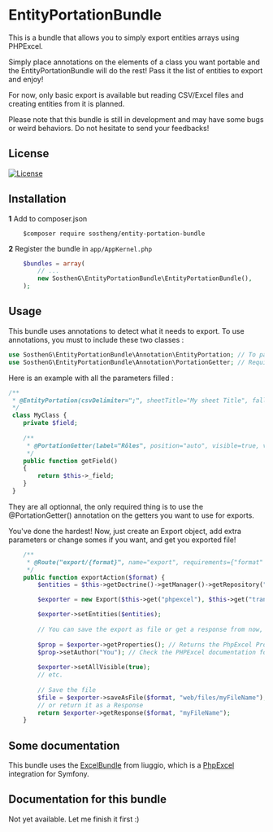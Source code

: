 # EntityPortationBundle

This is a bundle that allows you to simply export entities arrays using PHPExcel.

Simply place annotations on the elements of a class you want portable and the EntityPortationBundle will do the rest!
Pass it the list of entities to export and enjoy!

For now, only basic export is available but reading CSV/Excel files and creating entities from it is planned.

Please note that this bundle is still in development and may have some bugs or weird behaviors. Do not hesitate to send your feedbacks!

## License

[![License](https://poser.pugx.org/sostheng/entity-portation-bundle/license)](https://github.com/SosthenG/EntityPortationBundle/blob/master/LICENSE)

## Installation

**1**  Add to composer.json

``` shell
    $composer require sostheng/entity-portation-bundle
``` 

**2** Register the bundle in ``app/AppKernel.php``

``` php
    $bundles = array(
        // ...
        new SosthenG\EntityPortationBundle\EntityPortationBundle(),
    );
```

## Usage

This bundle uses annotations to detect what it needs to export. To use annotations, you must to include these two classes :

``` php
use SosthenG\EntityPortationBundle\Annotation\EntityPortation; // To pass custom parameters for the export
use SosthenG\EntityPortationBundle\Annotation\PortationGetter; // Required to tell which getter will be portable
```

Here is an example with all the parameters filled :

``` php
/**
 * @EntityPortation(csvDelimiter=";", sheetTitle="My sheet Title", fallBackValue="N/A")
 */
 class MyClass { 
    private $field;
 
    /**
     * @PortationGetter(label="Rôles", position="auto", visible=true, valueType="string")
     */
    public function getField()
    {
        return $this->_field;
    }
 }
```

They are all optionnal, the only required thing is to use the @PortationGetter() annotation on the getters you want to use for exports.

You've done the hardest! Now, just create an Export object, add extra parameters or change somes if you want, and get you exported file!

``` php
    /**
     * @Route("export/{format}", name="export", requirements={"format" = "PDF|Excel2007|Excel5|CSV|HTML|OpenDocument"})
     */
    public function exportAction($format) {
        $entities = $this->getDoctrine()->getManager()->getRepository("Bundle:MyClass")->findAll();

        $exporter = new Export($this->get("phpexcel"), $this->get("translator"));

        $exporter->setEntities($entities);
        
        // You can save the export as file or get a response from now, but if you want, you can change some parameters
        
        $prop = $exporter->getProperties(); // Returns the PhpExcel Properties object.
        $prop->setAuthor("You"); // Check the PHPExcel documentation for other parameters
        
        $exporter->setAllVisible(true);
        // etc.
        
        // Save the file
        $file = $exporter->saveAsFile($format, "web/files/myFileName"); // Extension is optionnal, it will be added if not filled
        // or return it as a Response
        return $exporter->getResponse($format, "myFileName");
    }
```

## Some documentation

This bundle uses the [ExcelBundle](https://github.com/liuggio/ExcelBundle/) from liuggio, which is a [PhpExcel](https://github.com/PHPOffice/PHPExcel/) integration for Symfony.

## Documentation for this bundle

Not yet available. Let me finish it first :)
